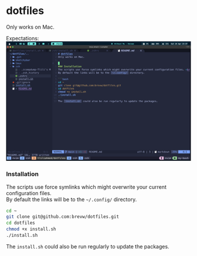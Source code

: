 # dotfiles
Only works on Mac.

Expectations:
![config](./result.png)

### Installation
The scripts use force symlinks which might overwrite your current configuration files. <br>
By default the links will be to the `~/.config/` directory.

```bash
cd ~
git clone git@github.com:brevw/dotfiles.git
cd dotfiles
chmod +x install.sh
./install.sh
```
The `install.sh` could also be run regularly to update the packages.
